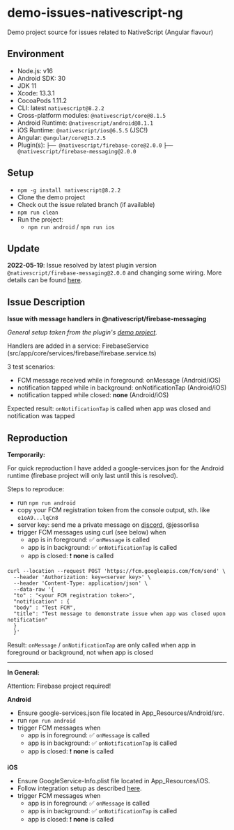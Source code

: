 # demo-issues-nativescript-ng

Demo project source for issues related to NativeScript (Angular flavour)

## Environment

- Node.js: v16
- Android SDK: 30
- JDK 11
- Xcode: 13.3.1
- CocoaPods 1.11.2
- CLI: latest `nativescript@8.2.2`
- Cross-platform modules: `@nativescript/core@8.1.5`
- Android Runtime: `@nativescript/android@8.1.1`
- iOS Runtime: `@nativescript/ios@6.5.5` (JSC!)
- Angular: `@angular/core@13.2.5`
- Plugin(s):
  `├── @nativescript/firebase-core@2.0.0`
  `├── @nativescript/firebase-messaging@2.0.0`

## Setup

- `npm -g install nativescript@8.2.2`
- Clone the demo project
- Check out the issue related branch (if available)
- `npm run clean`
- Run the project:
    - `npm run android` / `npm run ios`

## Update
**2022-05-19**: Issue resolved by latest plugin version `@nativescript/firebase-messaging@2.0.0` and changing some wiring.
More details can be found [here](https://github.com/NativeScript/firebase/issues/77#issuecomment-1131649976).


## Issue Description

**Issue with message handlers in @nativescript/firebase-messaging**

_General setup taken from the plugin's [demo project](https://github.com/NativeScript/firebase/tree/main/apps/demo-angular)._

Handlers are added in a service: FirebaseService (src/app/core/services/firebase/firebase.service.ts)

3 test scenarios:
- FCM message received while in foreground: onMessage (Android/iOS)
- notification tapped while in background: onNotificationTap (Android/iOS)
- notification tapped while closed: **none** (Android/iOS)


Expected result: `onNotificationTap` is called when app was closed and notification was tapped

## Reproduction

**Temporarily:**

For quick reproduction I have added a google-services.json for the Android runtime (firebase project will only last until this is resolved).

Steps to reproduce:
- run `npm run android`
- copy your FCM registration token from the console output, sth. like `e1oA9...lqCn8`
- server key: send me a private message on [discord](https://nativescript.org/discord), @jessorlisa
- trigger FCM messages using curl (see below) when
    - app is in foreground: :white_check_mark: `onMessage` is called
    - app is in background: :white_check_mark: `onNotificationTap` is called
    - app is closed: :exclamation: **none** is called
```
curl --location --request POST 'https://fcm.googleapis.com/fcm/send' \
  --header 'Authorization: key=<server key>' \
  --header 'Content-Type: application/json' \
  --data-raw '{
  "to" : "<your FCM registration token>",
  "notification" : {
  "body" : "Test FCM",
  "title": "Test message to demonstrate issue when app was closed upon notification"
  }
  }'
```

Result: `onMessage` / `onNotificationTap` are only called when app in foreground or background, not when app is closed


-------
**In General:**

Attention: Firebase project required!

**Android**
- Ensure google-services.json file located in App_Resources/Android/src.
- run `npm run android`
- trigger FCM messages when
    - app is in foreground: :white_check_mark: `onMessage` is called
    - app is in background: :white_check_mark: `onNotificationTap` is called
    - app is closed: :exclamation: **none** is called

**iOS**
- Ensure GoogleService-Info.plist file located in App_Resources/iOS.
- Follow integration setup as described [here](https://github.com/NativeScript/firebase/tree/main/packages/firebase-messaging#apple-integration).
- trigger FCM messages when
    - app is in foreground: :white_check_mark: `onMessage` is called
    - app is in background: :white_check_mark: `onNotificationTap` is called
    - app is closed: :exclamation: **none** is called

